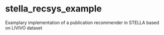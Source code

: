 # stella_recsys_example
Examplary implementation of a publication recommender in STELLA based on LIVIVO dataset
